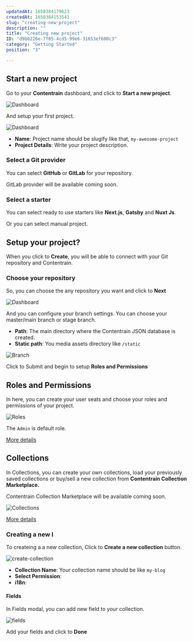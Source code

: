 ```yaml
---
updatedAt: 1650384179623
createdAt: 1650384153541
slug: "creating-new-project"
description: ""
title: "Creating new project"
ID: "d9b6226e-7f05-4cd5-99e6-31653ef600c3"
category: "Getting Started"
position: "3"

---
```


## Start a new project

Go to your **Contentrain** dashboard, and click to **Start a new project**. 

![Dashboard](/images/dashboard.png)

And setup your first project. 

![Dashboard](/images/create-project.png)

- **Name**: Project name should be slugify like that, `my-awesome-project`
- **Project Details**: Write your project description.

### Select a Git provider

You can select **GitHub** or **GitLab** for your repository.

<alert type="warning">

GitLab provider will be available coming soon.

</alert>

### Select a starter

You can select ready to use starters like **Next.js**, **Gatsby** and **Nuxt Js**. 

Or you can select manual project.

## Setup your project?

When you click to **Create**, you will be able to connect with your Git repository and Contentrain. 

### Choose your repository

So, you can choose the any repository you want and click to **Next**

![Dashboard](/images/setup.png)

And you can configure your branch settings. You can choose your master/main branch or stage branch.

- **Path**: The main directory where the Contentrain JSON database is created.
- **Static path**: You media assets directory like `/static`

![Branch](/images/branch-settings.png)

Click to Submit and begin to setup **Roles and Permissions**

## Roles and Permissions

In here, you can create your user seats and choose your roles and permissions of your project.

![Roles](/images/roles.png)

The `Admin` is default role.

[More details ](/)

## Collections
In Collections, you can create your own collections, load your previously saved collections or buy/sell a new collection from **Contentrain Collection Marketplace.**

<alert type="warning">

Contentrain Collection Marketplace will be available coming soon.

</alert>

![Collections](/images/collections.png)

[More details ](/)


### Creating a new l

To createing a a new collection, Click to **Create a new collection** button.

![create-collection](/images/create-collection.png)

- **Collection Name**: Your collection name should be like `my-blog`
- **Select Permission**: 
- **i18n**: 

#### Fields

In Fields modal, you can add new field to your collection.

![fields](/images/fields.png)

Add your fields and click to **Done**